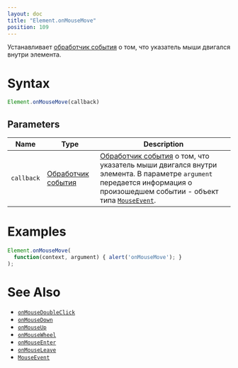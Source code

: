 ```yaml
---
layout: doc
title: "Element.onMouseMove"
position: 109
---
```


Устанавливает [обработчик события](../../../Script/) о том, что указатель мыши двигался внутри элемента.

# Syntax

```js
Element.onMouseMove(callback)
```

## Parameters

|Name|Type|Description|
|----|----|-----------|
|`callback`|[Обработчик события](../../../Script/)|[Обработчик события](../../../Script/) о том, что указатель мыши двигался внутри элемента. В параметре `argument` передается информация о произошедшем событии - объект типа [`MouseEvent`](../MouseEvent/).|

# Examples

```js
Element.onMouseMove(
  function(context, argument) { alert('onMouseMove'); }
);
```

# See Also

* [`onMouseDoubleClick`](Element.onMouseDoubleClick/)
* [`onMouseDown`](Element.onMouseDown/)
* [`onMouseUp`](Element.onMouseUp/)
* [`onMouseWheel`](Element.onMouseWheel/)
* [`onMouseEnter`](Element.onMouseEnter/)
* [`onMouseLeave`](Element.onMouseLeave/)
* [`MouseEvent`](../MouseEvent/)
